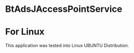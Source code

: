# BtAdsJAccessPointService
# For Linux 

This application was tested into Linux UBUNTU Distribution.
